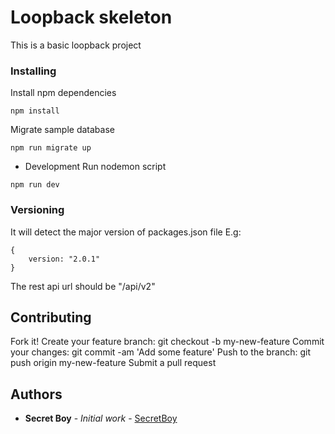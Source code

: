 # Loopback skeleton
This is a basic loopback project

### Installing

Install npm dependencies
```
npm install
```
Migrate sample database
```
npm run migrate up
```

* Development
Run nodemon script
```
npm run dev
```

### Versioning

It will detect the major version of packages.json file
E.g:
```
{
    version: "2.0.1"
}
```
The rest api url should be "/api/v2"

## Contributing

Fork it!
Create your feature branch: git checkout -b my-new-feature
Commit your changes: git commit -am 'Add some feature'
Push to the branch: git push origin my-new-feature
Submit a pull request

## Authors

* **Secret Boy** - *Initial work* - [SecretBoy](https://github.com/secretboy9x)
